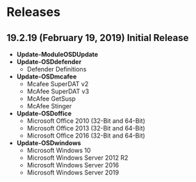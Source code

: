 # Releases

## 19.2.19 \(February 19, 2019\) Initial Release

* **Update-ModuleOSDUpdate**
* **Update-OSDdefender**
  * Defender Definitions
* **Update-OSDmcafee**
  * Mcafee SuperDAT v2
  * McAfee SuperDAT v3
  * McAfee GetSusp
  * McAfee Stinger
* **Update-OSDoffice**
  * Microsoft Office 2010 \(32-Bit and 64-Bit\)
  * Microsoft Office 2013 \(32-Bit and 64-Bit\)
  * Microsoft Office 2016 \(32-Bit and 64-Bit\)
* **Update-OSDwindows**
  * Microsoft Windows 10
  * Microsoft Windows Server 2012 R2
  * Microsoft Windows Server 2016
  * Microsoft Windows Server 2019

